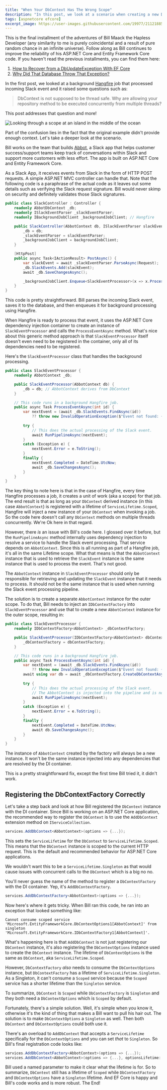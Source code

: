 ```yaml
---
title: "When Your DbContext Has The Wrong Scope"
description: "In this post, we look at a scenario when creating a new DbContext in its own scope is the right call."
tags: [aspnetcore efcore]
excerpt_image: https://user-images.githubusercontent.com/19977/211218857-0acd9f7d-e9a2-474a-9789-79785f9ca7f3.png
---
```


This is the final installment of the adventures of Bill Maack the Hapless Developer (any similarity to me is purely coincidental and a result of pure random chance in an infinite universe). Follow along as Bill continues to improve the reliability of his ASP.NET Core and Entity Framework Core code. If you haven't read the previous installments, you can find them here:

1. [How to Recover from a DbUpdateException With EF Core](https://haacked.com/archive/2022/12/05/recover-from-dbupdate-exception/)
2. [Why Did That Database Throw That Exception?](https://haacked.com/archive/2022/12/12/specific-db-exception/)

In the first post, we looked at a background [Hangfire](https://www.hangfire.io/) job that processed incoming Slack event and it raised some questions such as:

> DbContext is not supposed to be thread safe. Why are allowing your repository method to be executed concurrently from multiple threads?

This post addresses that question and more!

![Looking through a scope at an island in the middle of the ocean](https://user-images.githubusercontent.com/19977/211218857-0acd9f7d-e9a2-474a-9789-79785f9ca7f3.png "Is that DbContext scoped properly?")

Part of the confusion lies in the fact that the original example didn't provide enough context. Let's take a deeper look at the scenario.

Bill works on the team that builds [Abbot](https://abbot.app/), a Slack app that helps customer success/support teams keep track of conversations within Slack and support more customers with less effort. The app is built on ASP.NET Core and Entity Framework Core.

As a Slack App, it receives events from Slack in the form of HTTP POST requests. A simple ASP.NET MVC controller can handle that. Note that the following code is a paraphrase of the actual code as it leaves out some details such as verifying the Slack request signature. Bill would never skimp on security and definitely validates those Slack signatures.

```csharp
public class SlackController : Controller {
    readonly AbbotDbContext _db;
    readonly ISlackEventParser _slackEventParser;
    readonly IBackgroundJobClient _backgroundJobClient; // Hangfire

    public SlackController(AbbotContext db, ISlackEventParser slackEventParser, IBackgroundJobClient backgroundJobClient) {
        _db = db;
        _slackEventParser = slackEventParser;
        _backgroundJobClient = backgroundJobClient;
    }

    [HttpPost]
    public async Task<IActionResult> PostAsync() {
        var slackEvent = await _slackEventParser.ParseAsync(Request);
        _db.SlackEvents.Add(slackEvent);
        await _db.SaveChangesAsync();

        _backgroundJobClient.Enqueue<SlackEventProcessor>(x => x.ProcessEventAsync(id));
    }
}
```

This code is pretty straightforward. Bill parses the incoming Slack event, saves it to the database, and then enqueues it for background processing using Hangfire.

When Hangfire is ready to process that event, it uses the ASP.NET Core dependency injection container to create an instance of `SlackEventProcessor` and calls the `ProcessEventAsync` method. What's nice about this generic method approach is that `SlackEventProcessor` itself doesn't even need to be registered in the container, only all of its dependencies need to be registered.

Here's the `SlackEventProcessor` class that handles the background processing.

```csharp
public class SlackEventProcessor {
    readonly AbbotContext _db;

    public SlackEventProcessor(AbbotContext db) {
        _db = db; // AbbotContext derives from DbContext
    }

    // This code runs in a background Hangfire job.
    public async Task ProcessEventAsync(int id) {
        var nextEvent = (await _db.SlackEvents.FindAsync(id))
            ?? throw new InvalidOperationException($"Event not found: {id}");
        
        try {
            // This does the actual processing of the Slack event.
            await RunPipelineAsync(nextEvent);
        }
        catch (Exception e) {
            nextEvent.Error = e.ToString();
        }
        finally {
            nextEvent.Completed = DateTime.UtcNow;
            await _db.SaveChangesAsync();
        }
    }
}
```

The key thing to note here is that in the case of Hangfire, every time Hangfire processes a job, it creates a unit of work (aka a scope) for that job. The end result is that as long as your `DbContext` derived instance (in this case `AbbotContext`) is registered with a lifetime of `ServiceLifetime.Scoped`, Hangfire will inject a new instance of your `DbContext` when invoking a job. So the code here doesn't call any `DbContext` methods on multiple threads concurrently. We're Ok here in that regard.

However, there *is* an issue with Bill's code here. I glossed over it before, but the `RunPipelineAsync` method internally uses dependency injection to resolve a service to handle the Slack event processing. That service depends on `AbbotContext`. Since this is all running as part of a Hangfire job, it's all in the same Lifetime scope. What that means is that the `AbbotContext` instance that is used to retrieve the `SlackEvent` instance is the same instance that is used to process the event. That's not good.

The `AbbotContext` instance in `SlackEventProcessor` should only be responsible for retrieving and updating the `SlackEvent` instance that it needs to process. It should not be the same instance that is used when running the Slack event processing pipeline.

The solution is to create a separate `AbbotContext` instance for the outer scope. To do that, Bill needs to inject an `IDbContextFactory` into `SlackEventProcessor` and use that to create a new `AbbotContext` instance for the outer scope, resulting in:

```csharp
public class SlackEventProcessor {
    readonly IDbContextFactory<AbbotContext> _dbContextFactory;

    public SlackEventProcessor(IDbContextFactory<AbbotContext> dbContextFactory) {
        _dbContextFactory = dbContextFactory;
    }

    // This code runs in a background Hangfire job.
    public async Task ProcessEventAsync(int id) {
        var nextEvent = (await _db.SlackEvents.FindAsync(id))
            ?? throw new InvalidOperationException($"Event not found: {id}");
        await using var db = await _dbContextFactory.CreateDbContextAsync();
        
        try {
            // This does the actual processing of the Slack event.
            // The AbbotContext is injected into the pipeline and is not shared with `SlackEventProcessor`.
            await RunPipelineAsync(nextEvent);
        }
        catch (Exception e) {
            nextEvent.Error = e.ToString();
        }
        finally {
            nextEvent.Completed = DateTime.UtcNow;
            await db.SaveChangesAsync();
        }
    }
}
```

The instance of `AbbotContext` created by the factory will always be a new instance. It won't be the same instance injected into any dependencies that are resolved by the DI container.

This is a pretty straightforward fix, except the first time Bill tried it, it didn't work.

## Registering the DbContextFactory Correctly

Let's take a step back and look at how Bill registered the `DbContext` instance with the DI container. Since Bill is working on an ASP.NET Core application, the recommended way to register the `DbContext` is to use the `AddDbContext` extension method on `IServiceCollection`.

```csharp
services.AddDbContext<AbbotContext>(options => {...});
```

This sets the `ServiceLifetime` for the `DbContext` to `ServiceLifetime.Scoped`. This means that the `DbContext` instance is scoped to the current HTTP request. This is the default and recommended behavior for ASP.NET Core applications.

We wouldn't want this to be a `ServiceLifetime.Singleton` as that would cause issues with concurrent calls to the `DbContext` which is a big no no.

You'll never guess the name of the method to register a `DbContextFactory` with the DI container. Yep, it's `AddDbContextFactory`.

```csharp
services.AddDbContextFactory<AbbotContext>(options => {...});
```

Now here's where it gets tricky. When Bill ran this code, he ran into an exception that looked something like:

```
Cannot consume scoped service 'Microsoft.EntityFrameworkCore.DbContextOptions1[AbbotContext]' from singleton 'Microsoft.EntityFrameworkCore.IDbContextFactory1[AbbotContext]'.
```

What's happening here is that `AddDbContext` is not just registering our `DbContext` instance, it's also registering the `DbContextOptions` instance used to create the `DbContext` instance. The lifetime of `DbContextOptions` is the same as `DbContext`, aka `ServiceLifetime.Scoped`.

However, `DbContextFactory` *also* needs to consume the `DbContextOptions` instance, but `DbContextFactory` has a lifetime of `ServiceLifetime.Singleton`. As a Singleton, it can't consume a `Scoped` service because the `Scoped` service has a shorter lifetime than the `Singleton` service.

To summarize, `DbContext` is `Scoped` while `DbContextFactory` is `Singleton` and they both need a `DbContextOptions` which is `Scoped` by default.

Fortunately, there's a simple solution. Well, it's simple when you know it, otherwise it's the kind of thing that makes a Bill want to pull his hair out. The solution is to make `DbContextOptions` a `Singleton` as well. Then both `DbContext` and `DbContextOptions` could both use it.

There's an overload to `AddDbContext` that accepts a `ServiceLifetime` specifically for the `DbContextOptions` and you can set *that* to `Singleton`. So Bill's final registration code looks like:

```csharp
services.AddDbContextFactory<AbbotContext>(options => {...});
services.AddDbContext<AbbotContext>(options => {...}, optionsLifetime: ServiceLifetime.Singleton);
```

Bill used a named parameter to make it clear what the lifetime is for. So to summarize, `DbContext` still has a lifetime of `Scoped` while `DbContextFactory` and `DbContextOptions` have a `Singleton` lifetime. And EF Core is happy and Bill's code works and is more robust. The End!

